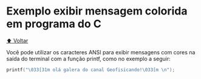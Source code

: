 # Exemplo exibir mensagem colorida em programa do C

[:arrow_up: Voltar](https://github.com/Geofisicando/C-orientado-a-testes/blob/main/exemplos/unity_output_color/README.md#aula-15---como-utilizar-cores-no-terminal-em-sa%C3%ADdas-de-programas-em-c-e-no-unity)

Você pode utilizar os caracteres ANSI para exibir mensagens
com cores na saída do terminal com a função printf, como no
exemplo a seguir:

```c
printf("\033[31m olá galera do canal Geofisicando!\033[m \n");
```
